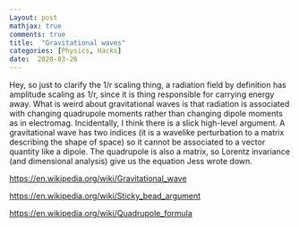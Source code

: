```yaml
---
Layout: post
mathjax: true
comments: true
title:  "Gravitational waves"
categories: [Physics, Hacks]
date:  2020-03-26
---
```


Hey, so just to clarify the 1/r scaling thing, a radiation field by
definition has amplitude scaling as 1/r, since it is thing responsible
for carrying energy away. What is weird about gravitational waves is
that radiation is associated with changing quadrupole moments rather
than changing dipole moments as in electromag.
Incidentally, I think there is a slick high-level argument. A
gravitational wave has two indices (it is a wavelike perturbation to a
matrix describing the shape of space) so it cannot be associated to a
vector quantity like a dipole. The quadrupole is also a matrix, so
Lorentz invariance (and dimensional analysis) give us the equation
Jess wrote down.

https://en.wikipedia.org/wiki/Gravitational_wave

https://en.wikipedia.org/wiki/Sticky_bead_argument

https://en.wikipedia.org/wiki/Quadrupole_formula
